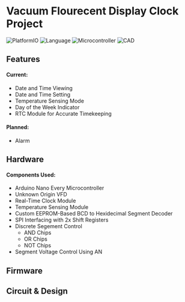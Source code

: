 # **Vacuum Flourecent Display Clock Project**

![PlatformIO](https://img.shields.io/badge/PlatformIO-F5822A?logo=platformio&logoColor=white)
![Language](https://img.shields.io/badge/C++-00599C?logo=cplusplus)
![Microcontroller](https://img.shields.io/badge/Arduino_Nano_Every-00878F?logo=arduino)
![CAD](https://img.shields.io/badge/KiCad-314CB0?logo=kicad)
## Features

#### Current: 
- Date and Time Viewing
- Date and Time Setting 
- Temperature Sensing Mode
- Day of the Week Indicator
- RTC Module for Accurate Timekeeping

#### Planned:
- Alarm 

## Hardware

#### Components Used: 
- Arduino Nano Every Microcontroller
- Unknown Origin VFD
- Real-Time Clock Module
- Temperature Sensing Module
- Custom EEPROM-Based BCD to Hexidecimal Segment Decoder
- SPI Interfacing with 2x Shift Registers
- Discrete Segement Control
  - AND Chips
  - OR Chips
  - NOT Chips
- Segment Voltage Control Using AN 

## Firmware

## Circuit & Design   
